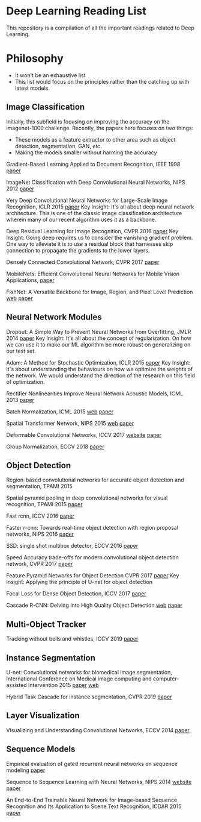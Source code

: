 # Deep Learning Reading List

This repository is a compilation of all the important readings related to Deep Learning.

# Philosophy
- It won't be an exhaustive list
- This list would focus on the principles rather than the catching up with latest models. 


## Image Classification

Initially, this subfield is focusing on improving the accuracy on the imagenet-1000 challenge. 
Recently, the papers here focuses on two things:
- These models as a feature extractor to other area such as object detection, segmentation, GAN, etc.
- Making the models smaller without harming the accuracy

Gradient-Based Learning Applied to Document Recognition, IEEE 1998 [paper](http://yann.lecun.com/exdb/publis/pdf/lecun-01a.pdf)

ImageNet Classification with Deep Convolutional Neural Networks, NIPS 2012 [paper](https://papers.nips.cc/paper/4824-imagenet-classification-with-deep-convolutional-neural-networks.pdf)

Very Deep Convolutional Neural Networks for Large-Scale Image Recognition, ICLR 2015 [paper](https://arxiv.org/pdf/1409.1556.pdf)
Key Insight:  It's all about deep neural network architecture. This is one of the classic image classification architecture wherein many of our recent algorithm uses it as a backbone.

Deep Residual Learning for Image Recognition, CVPR 2016 [paper](https://www.cv-foundation.org/openaccess/content_cvpr_2016/papers/He_Deep_Residual_Learning_CVPR_2016_paper.pdf)
Key Insight: Going deep requires us to consider the vanishing gradient problem. One way to alleviate it is to use a residual block that harnesses skip connection to propagate the gradients to the lower layers.

Densely Connected Convolutional Network, CVPR 2017 [paper](http://openaccess.thecvf.com/content_cvpr_2017/papers/Huang_Densely_Connected_Convolutional_CVPR_2017_paper.pdf)

MobileNets: Efficient Convolutional Neural Networks for Mobile Vision Applications, [paper](https://arxiv.org/pdf/1704.04861.pdf)

FishNet: A Versatile Backbone for Image, Region, and Pixel Level Prediction [web](http://papers.nips.cc/paper/7356-fishnet-a-versatile-backbone-for-image-region-and-pixel-level-prediction) [paper](http://papers.nips.cc/paper/7356-fishnet-a-versatile-backbone-for-image-region-and-pixel-level-prediction.pdf)

## Neural Network Modules
Dropout: A Simple Way to Prevent Neural Networks from Overfitting, JMLR 2014 [paper](http://jmlr.org/papers/volume15/srivastava14a.old/srivastava14a.pdf)
Key Insight:  It's all about the concept of regularization. On how we can use it to make our ML algorithm be more robust on generalizing on our test set.

Adam: A Method for Stochastic Optimization, ICLR 2015 [paper](https://arxiv.org/pdf/1412.6980.pdf)
Key Insight:  It's about understanding the behaviours on how we optimize the weights of the network. We would understand the direction of the research on this field of optimization.

Rectifier Nonlinearities Improve Neural Network Acoustic Models, ICML 2013 [paper](https://ai.stanford.edu/~amaas/papers/relu_hybrid_icml2013_final.pdf)

Batch Normalization, ICML 2015 [web](http://proceedings.mlr.press/v37/ioffe15.html) [paper](http://proceedings.mlr.press/v37/ioffe15.pdf)

Spatial Transformer Network, NIPS 2015 [web](https://papers.nips.cc/paper/5854-spatial-transformer-networks) [paper](https://papers.nips.cc/paper/5854-spatial-transformer-networks.pdf)

Deformable Convolutional Networks, ICCV 2017 [website](http://openaccess.thecvf.com/content_iccv_2017/html/Dai_Deformable_Convolutional_Networks_ICCV_2017_paper.html) [paper](http://openaccess.thecvf.com/content_ICCV_2017/papers/Dai_Deformable_Convolutional_Networks_ICCV_2017_paper.pdf)

Group Normalization, ECCV 2018 [paper](https://eccv2018.org/openaccess/content_ECCV_2018/papers/Yuxin_Wu_Group_Normalization_ECCV_2018_paper.pdf)


## Object Detection

Region-based convolutional networks for accurate object detection and segmentation, TPAMI 2015

Spatial pyramid pooling in deep convolutional networks for visual recognition, TPAMI 2015 [paper](https://arxiv.org/pdf/1406.4729.pdf)

Fast rcnn, ICCV 2016 [paper](http://openaccess.thecvf.com/content_iccv_2015/papers/Girshick_Fast_R-CNN_ICCV_2015_paper.pdf)

Faster r-cnn: Towards real-time object detection with region proposal networks, NIPS 2016 [paper](http://papers.nips.cc/paper/5638-faster-r-cnn-towards-real-time-object-detection-with-region-proposal-networks.pdf)

SSD: single shot multibox detector, ECCV 2016 [paper](https://arxiv.org/pdf/1512.02325.pdf)

Speed Accuracy trade-offs for modern convolutional object detection network, CVPR 2017 [paper](http://openaccess.thecvf.com/content_cvpr_2017/papers/Huang_SpeedAccuracy_Trade-Offs_for_CVPR_2017_paper.pdf) 

Feature Pyramid Networks for Object Detection CVPR 2017 [paper](http://openaccess.thecvf.com/content_cvpr_2017/papers/Lin_Feature_Pyramid_Networks_CVPR_2017_paper.pdf)
Key Insight: Applying the principle of U-net for object detection

Focal Loss for Dense Object Detection, ICCV 2017 [paper](http://openaccess.thecvf.com/content_ICCV_2017/papers/Lin_Focal_Loss_for_ICCV_2017_paper.pdf)

Cascade R-CNN: Delving Into High Quality Object Detection [web](http://openaccess.thecvf.com/content_cvpr_2018/html/Cai_Cascade_R-CNN_Delving_CVPR_2018_paper.html) [paper](http://openaccess.thecvf.com/content_cvpr_2018/papers/Cai_Cascade_R-CNN_Delving_CVPR_2018_paper.pdf)

## Multi-Object Tracker

Tracking without bells and whistles, ICCV 2019 [paper](https://arxiv.org/pdf/1903.05625.pdf)

## Instance Segmentation

U-net: Convolutional networks for biomedical image segmentation,  International Conference on Medical image computing and computer-assisted intervention 2015 [paper](https://arxiv.org/pdf/1505.04597.pdf) [web](https://arxiv.org/abs/1611.09326)

Hybrid Task Cascade for instance segmentation, CVPR 2019 [paper](http://openaccess.thecvf.com/content_CVPR_2019/papers/Chen_Hybrid_Task_Cascade_for_Instance_Segmentation_CVPR_2019_paper.pdf)

## Layer Visualization
Visualizing and Understanding Convolutional Networks, ECCV 2014 [paper](https://cs.nyu.edu/~fergus/papers/zeilerECCV2014.pdf)


## Sequence Models

Empirical evaluation of gated recurrent neural networks on sequence modeling [paper](https://arxiv.org/pdf/1412.3555.pdf)

Sequence to Sequence Learning with Neural Networks, NIPS 2014 [website](https://papers.nips.cc/paper/5346-sequence-to-sequence-learning-with-neural-networks) [paper](https://papers.nips.cc/paper/5346-sequence-to-sequence-learning-with-neural-networks.pdf)

An End-to-End Trainable Neural Network for Image-based Sequence Recognition and Its Application to Scene Text Recognition, ICDAR 2015 [paper](https://arxiv.org/pdf/1507.05717.pdf)

